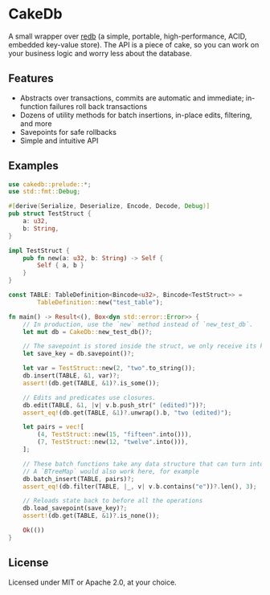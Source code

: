 # CakeDb

A small wrapper over [redb](https://crates.io/crates/redb) (a simple, portable, high-performance, ACID, embedded key-value store). The API is a piece of cake, so you can work on your business logic and worry less about the database.

## Features

- Abstracts over transactions, commits are automatic and immediate; in-function failures roll back transactions
- Dozens of utility methods for batch insertions, in-place edits, filtering, and more
- Savepoints for safe rollbacks
- Simple and intuitive API

## Examples

```rust
use cakedb::prelude::*;
use std::fmt::Debug;

#[derive(Serialize, Deserialize, Encode, Decode, Debug)]
pub struct TestStruct {
    a: u32,
    b: String,
}

impl TestStruct {
    pub fn new(a: u32, b: String) -> Self {
        Self { a, b }
    }
}

const TABLE: TableDefinition<Bincode<u32>, Bincode<TestStruct>> =
        TableDefinition::new("test_table");

fn main() -> Result<(), Box<dyn std::error::Error>> {
    // In production, use the `new` method instead of `new_test_db`.
    let mut db = CakeDb::new_test_db()?;

    // The savepoint is stored inside the struct, we only receive its key.
    let save_key = db.savepoint()?;

    let var = TestStruct::new(2, "two".to_string());
    db.insert(TABLE, &1, var)?;
    assert!(db.get(TABLE, &1)?.is_some());

    // Edits and predicates use closures.
    db.edit(TABLE, &1, |v| v.b.push_str(" (edited)"))?;
    assert_eq!(db.get(TABLE, &1)?.unwrap().b, "two (edited)");

    let pairs = vec![
        (4, TestStruct::new(15, "fifteen".into())),
        (7, TestStruct::new(12, "twelve".into())),
    ];

    // These batch functions take any data structure that can turn into an iter over `(K, V)` for `pairs`
    // A `BTreeMap` would also work here, for example
    db.batch_insert(TABLE, pairs)?;
    assert_eq!(db.filter(TABLE, |_, v| v.b.contains("e"))?.len(), 3);

    // Reloads state back to before all the operations
    db.load_savepoint(save_key)?;
    assert!(db.get(TABLE, &1)?.is_none());

    Ok(())
}
```

## License

Licensed under MIT or Apache 2.0, at your choice.
